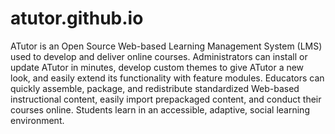 # atutor.github.io
ATutor is an Open Source Web-based Learning Management System (LMS) used to develop and deliver online courses. Administrators can install or update ATutor in minutes, develop custom themes to give ATutor a new look, and easily extend its functionality with feature modules. Educators can quickly assemble, package, and redistribute standardized Web-based instructional content, easily import prepackaged content, and conduct their courses online. Students learn in an accessible, adaptive, social learning environment.
